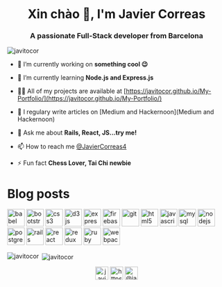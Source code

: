 <h1 align="center">Xin chào 👋, I'm Javier Correas</h1>
<h3 align="center">A passionate Full-Stack developer from Barcelona</h3>

<p align="left"> <img src="https://komarev.com/ghpvc/?username=javitocor" alt="javitocor" /> </p>

- 🔭 I’m currently working on **something cool 😉**

- 🌱 I’m currently learning **Node.js and Express.js**

- 👨‍💻 All of my projects are available at [https://javitocor.github.io/My-Portfolio/](https://javitocor.github.io/My-Portfolio/)

- 📝 I regulary write articles on [Medium and Hackernoon](Medium and Hackernoon)

- 💬 Ask me about **Rails, React, JS...try me!**

- 📫 How to reach me [@JavierCorreas4](https://twitter.com/JavierCorreas4)

- ⚡ Fun fact **Chess Lover, Tai Chi newbie**

# Blog posts
<!-- BLOG-POST-LIST:START -->
<!-- BLOG-POST-LIST:END -->

<p align="left"><img src="https://www.vectorlogo.zone/logos/babeljs/babeljs-icon.svg" alt="babel" width="40" height="40"/> <img src="https://devicons.github.io/devicon/devicon.git/icons/bootstrap/bootstrap-plain.svg" alt="bootstrap" width="40" height="40"/> <img src="https://devicons.github.io/devicon/devicon.git/icons/css3/css3-original-wordmark.svg" alt="css3" width="40" height="40"/> <img src="https://devicons.github.io/devicon/devicon.git/icons/d3js/d3js-original.svg" alt="d3js" width="40" height="40"/> <img src="https://devicons.github.io/devicon/devicon.git/icons/express/express-original-wordmark.svg" alt="express" width="40" height="40"/> <img src="https://www.vectorlogo.zone/logos/firebase/firebase-icon.svg" alt="firebase" width="40" height="40"/> <img src="https://www.vectorlogo.zone/logos/git-scm/git-scm-icon.svg" alt="git" width="40" height="40"/> <img src="https://devicons.github.io/devicon/devicon.git/icons/html5/html5-original-wordmark.svg" alt="html5" width="40" height="40"/> <img src="https://devicons.github.io/devicon/devicon.git/icons/javascript/javascript-original.svg" alt="javascript" width="40" height="40"/> <img src="https://devicons.github.io/devicon/devicon.git/icons/mysql/mysql-original-wordmark.svg" alt="mysql" width="40" height="40"/> <img src="https://devicons.github.io/devicon/devicon.git/icons/nodejs/nodejs-original-wordmark.svg" alt="nodejs" width="40" height="40"/> <img src="https://devicons.github.io/devicon/devicon.git/icons/postgresql/postgresql-original-wordmark.svg" alt="postgresql" width="40" height="40"/> <img src="https://devicons.github.io/devicon/devicon.git/icons/rails/rails-original-wordmark.svg" alt="rails" width="40" height="40"/> <img src="https://devicons.github.io/devicon/devicon.git/icons/react/react-original-wordmark.svg" alt="react" width="40" height="40"/> <img src="https://devicons.github.io/devicon/devicon.git/icons/redux/redux-original.svg" alt="redux" width="40" height="40"/> <img src="https://devicons.github.io/devicon/devicon.git/icons/ruby/ruby-original-wordmark.svg" alt="ruby" width="40" height="40"/> <img src="https://devicons.github.io/devicon/devicon.git/icons/webpack/webpack-original.svg" alt="webpack" width="40" height="40"/></p><p><img align="left" src="https://github-readme-stats.vercel.app/api/top-langs/?username=javitocor&layout=compact&hide=html" alt="javitocor" /></p>

<p>&nbsp;<img align="center" src="https://github-readme-stats.vercel.app/api?username=javitocor&show_icons=true" alt="javitocor" /></p>

<p align="center">
<a href="https://twitter.com/javiercorreas4" target="blank"><img align="center" src="https://cdn.jsdelivr.net/npm/simple-icons@3.0.1/icons/twitter.svg" alt="javiercorreas4" height="30" width="30" /></a>
<a href="https://linkedin.com/in/https://www.linkedin.com/in/javier-correas-sanchez-cuesta/" target="blank"><img align="center" src="https://cdn.jsdelivr.net/npm/simple-icons@3.0.1/icons/linkedin.svg" alt="https://www.linkedin.com/in/javier-correas-sanchez-cuesta/" height="30" width="30" /></a>
<a href="https://medium.com/@javitocor" target="blank"><img align="center" src="https://cdn.jsdelivr.net/npm/simple-icons@3.0.1/icons/medium.svg" alt="@javitocor" height="30" width="30" /></a>
</p>
